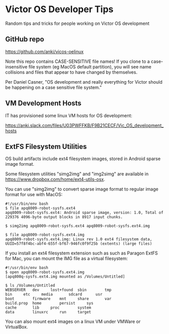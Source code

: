 # Victor OS Developer Tips

Random tips and tricks for people working on Victor OS development

## GitHub repo
https://github.com/anki/vicos-oelinux

Note this repo contains CASE-SENSITIVE file names!  If you clone to a case-insensitive file system (eg MacOS default partition), you will see name collisions and files that appear to have changed by themselves.

Per Daniel Casner, "OS development and really everything for Victor should be happening on a case sensitive file system."

## VM Development Hosts
IT has provisioned some linux VM hosts for OS development:

https://anki.slack.com/files/U03PWFFKB/F9B21CECF/Vic_OS_development_hosts

## ExtFS Filesystem Utilities
OS build artifacts include ext4 filesystem images, stored in Android sparse image format.

Some filesystem utilities "simg2img" and "img2simg" are available in https://www.dropbox.com/home/ext4-utils-osx. 

You can use "simg2img" to convert sparse image format to regular image format for use with MacOS:


```
#!/usr/bin/env bash
$ file apq8009-robot-sysfs.ext4
apq8009-robot-sysfs.ext4: Android sparse image, version: 1.0, Total of 229376 4096-byte output blocks in 8917 input chunks.
 
$ simg2img apq8009-robot-sysfs.ext4 apq8009-robot-sysfs.ext4.img
 
$ file apq8009-robot-sysfs.ext4.img
apq8009-robot-sysfs.ext4.img: Linux rev 1.0 ext4 filesystem data, UUID=57f8f4bc-abf4-655f-bf67-946fc0f9f25b (extents) (large files)
```

If you install an ext4 filesystem extension such as such as Paragon ExtFS for Mac, you can mount the IMG file as a virtual filesystem:

```
#!/usr/bin/env bash
$ open apq8009-robot-sysfs.ext4.img
[apq800q-sysfs.ext4.img mounted as /Volumes/Untitled]
 
$ ls /Volumes/Untitled
WEBSERVER   dev     lost+found  sbin        tmp
bin     etc     media       sdcard      usr
boot        firmware    mnt     share       var
build.prop  home        persist     sys
cache       lib     proc        system
data        linuxrc     run     target
```

You can also mount ext4 images on a linux VM under VMWare or VirtualBox.